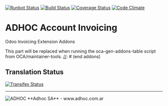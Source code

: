 [![Runbot Status](http://runbot.adhoc.com.ar/runbot/badge/flat/16/8.0.svg)](http://runbot.adhoc.com.ar/runbot/repo/github-com-ingadhoc-account-invoicing-16)
[![Build Status](https://travis-ci.org/ingadhoc/account-invoicing.svg?branch=8.0)](https://travis-ci.org/ingadhoc/account-invoicing)
[![Coverage Status](https://coveralls.io/repos/ingadhoc/account-invoicing/badge.png?branch=8.0)](https://coveralls.io/r/ingadhoc/account-invoicing?branch=8.0)
[![Code Climate](https://codeclimate.com/github/ingadhoc/account-invoicing/badges/gpa.svg)](https://codeclimate.com/github/ingadhoc/account-invoicing)

# ADHOC Account Invoicing

Odoo Invoicing Extension Addons

[//]: # (addons)
This part will be replaced when running the oca-gen-addons-table script from OCA/maintainer-tools.
[//]: # (end addons)

Translation Status
------------------
[![Transifex Status](https://www.transifex.com/projects/p/ingadhoc-account-invoicing-8-0/chart/image_png)](https://www.transifex.com/projects/p/ingadhoc-account-invoicing-8-0)

----

<img alt="ADHOC" src="http://fotos.subefotos.com/83fed853c1e15a8023b86b2b22d6145bo.png" />
**Adhoc SA** - www.adhoc.com.ar
